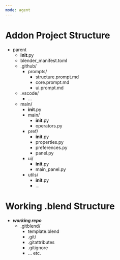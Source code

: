 ```yaml
---
mode: agent
---
```

# Addon Project Structure
- parent
    - __init__.py
    - blender_manifest.toml
    - .github/
        - prompts/
            - structure.prompt.md
            - core.prompt.md
            - ui.prompt.md
    - .vscode/
        - ...
    - main/
        - __init__.py
        - main/
            - __init__.py
            - operators.py
        - pref/
            - __init__.py
            - properties.py
            - preferences.py
            - panel.py
        - ui/
            - __init__.py
            - main_panel.py
        - utils/
            - __init__.py
            - ...

# Working .blend Structure
- ***working repo***
    - .gitblend/
        - template.blend
        - .git/
        - .gitattributes
        - .gitignore
        - ... etc.
